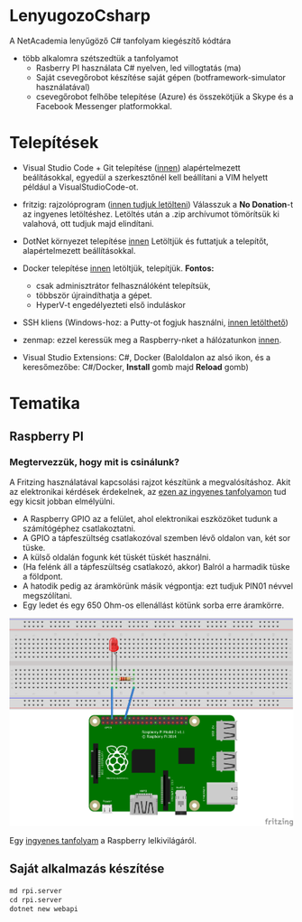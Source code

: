 # LenyugozoCsharp
A NetAcademia lenyűgöző C# tanfolyam kiegészítő kódtára

- több alkalomra szétszedtük a tanfolyamot
  - Rasberry PI használata C# nyelven, led villogtatás (ma)
  - Saját csevegőrobot készítése saját gépen (botframework-simulator használatával)
  - csevegőrobot felhőbe telepítése (Azure) és összekötjük a Skype és a Facebook Messenger platformokkal.
  

# Telepítések

- Visual Studio Code + Git telepítése ([innen](https://code.visualstudio.com/))
  alapértelmezett beálításokkal, egyedül a szerkesztőnél kell beállítani a VIM helyett például a VisualStudioCode-ot.

- fritzig: rajzolóprogram ([innen tudjuk letölteni](http://fritzing.org/download/))
  Válasszuk a **No Donation**-t az ingyenes letöltéshez. Letöltés után a .zip archívumot tömörítsük ki valahová, ott tudjuk majd elindítani.

- DotNet környezet telepítése [innen](https://www.microsoft.com/net/download/windows)
  Letöltjük és futtatjuk a telepítőt, alapértelmezett beállításokkal.
  
- Docker telepítése [innen](https://store.docker.com/editions/community/docker-ce-desktop-windows)
 letöltjük, telepítjük.
 **Fontos:**
  - csak adminisztrátor felhasználóként telepítsük, 
  - többször újraindíthatja a gépet. 
  - HyperV-t engedélyezteti első induláskor

- SSH kliens (Windows-hoz: a Putty-ot fogjuk használni, [innen letölthető](https://www.chiark.greenend.org.uk/~sgtatham/putty/latest.html))

- zenmap: ezzel keressük meg a Raspberry-nket a hálózatunkon [innen](https://sourceforge.net/projects/nmap.mirror/?source=typ_redirect).

- Visual Studio Extensions:
  C#, Docker
  (Baloldalon az alsó ikon, és a keresőmezőbe: C#/Docker, **Install** gomb majd **Reload** gomb)

# Tematika

## Raspberry PI

### Megtervezzük, hogy mit is csinálunk? 

A Fritzing használatával kapcsolási rajzot készítünk a megvalósításhoz. Akit az elektronikai kérdések érdekelnek, az [ezen az ingyenes tanfolyamon](https://app.netacademia.hu/Tanfolyam/ELAI-I-az-elektronika-alapismeretei-i) tud egy kicsit jobban elmélyülni.

- A Raspberry GPIO az a felület, ahol elektronikai eszközöket tudunk a számítógéphez csatlakoztatni.
- A GPIO a tápfeszültség csatlakozóval szemben lévő oldalon van, két sor tüske.
- A külső oldalán fogunk két tüskét tüskét használni.
- (Ha felénk áll a tápfeszültség csatlakozó, akkor) Balról a harmadik tüske a földpont.
- A hatodik pedig az áramkörünk másik végpontja: ezt tudjuk PIN01 névvel megszólítani.
- Egy ledet és egy 650 Ohm-os ellenállást kötünk sorba erre áramkörre.

![Kapcsolási ábra](pics/kapcsolas.png)

Egy [ingyenes tanfolyam](https://app.netacademia.hu/Tanfolyam/rpifree-bevezetes-a-raspberry-pi-es-a-beagyazott-szoftverfejlesztes-kepzesbe) a Raspberry lelkivilágáról.

## Saját alkalmazás készítése

```
md rpi.server
cd rpi.server
dotnet new webapi
```

